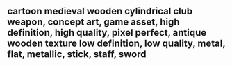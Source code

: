 cartoon medieval wooden cylindrical club weapon, concept art, game asset, high definition, high quality, pixel perfect, antique wooden texture
low definition, low quality, metal, flat, metallic, stick, staff, sword
---
